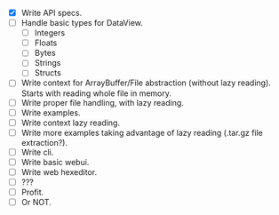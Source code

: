 * [x] Write API specs.
* [ ] Handle basic types for DataView.
  * [ ] Integers
  * [ ] Floats
  * [ ] Bytes
  * [ ] Strings
  * [ ] Structs
* [ ] Write context for ArrayBuffer/File abstraction (without lazy reading). Starts with reading whole file in memory.
* [ ] Write proper file handling, with lazy reading.
* [ ] Write examples.
* [ ] Write context lazy reading.
* [ ] Write more examples taking advantage of lazy reading (.tar.gz file extraction?).
* [ ] Write cli.
* [ ] Write basic webui.
* [ ] Write web hexeditor.
* [ ] ???
* [ ] Profit.
* [ ] Or NOT.
